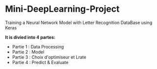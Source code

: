 # Mini-DeepLearning-Project
Training a Neural Network Model with Letter Recognition DataBase using Keras
 
**It is divied into 4 partes:**
- Partie 1 : Data Processing
- Partie 2 : Model
- Partie 3 : Choix d'optimiseur et Lrate
- Partie 4 : Predict & Evaluate
